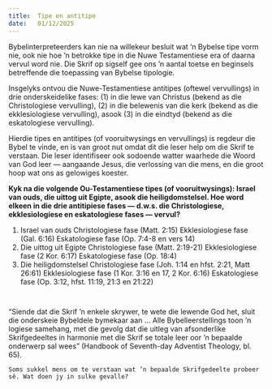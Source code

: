 ```yaml
---
title:  Tipe en antitipe
date:   01/12/2025
---
```


Bybelinterpreteerders kan nie na willekeur besluit wat ’n Bybelse tipe vorm nie, ook nie hoe ’n betrokke tipe in die Nuwe Testamentiese era of daarna vervul word nie. Die Skrif op sigself gee ons ’n aantal toetse en beginsels betreffende die toepassing van Bybelse tipologie.

Insgelyks ontvou die Nuwe-Testamentiese antitipes (oftewel vervullings) in drie onderskeidelike fases: (1) in die lewe van Christus (bekend as die Christologiese vervulling), (2) in die belewenis van die kerk (bekend as die ekklesiologiese vervulling), asook (3) in die eindtyd (bekend as die eskatologiese vervulling).

Hierdie tipes en antitipes (of vooruitwysings en vervullings) is regdeur die Bybel te vinde, en is van groot nut omdat dit die leser help om die Skrif te verstaan. Die leser identifiseer ook sodoende watter waarhede die Woord van God leer — aangaande Jesus, die verlossing van die mens, en die groot hoop wat ons as gelowiges koester.

**Kyk na die volgende Ou-Testamentiese tipes (of vooruitwysings): Israel van ouds, die uittog uit Egipte, asook die heiligdomstelsel. Hoe word elkeen in die drie antitipiese fases — d.w.s. die Christologiese, ekklesiologiese en eskatologiese fases — vervul?**

1. Israel van ouds
	Christologiese fase (Matt. 2:15)
	Ekklesiologiese fase (Gal. 6:16)
	Eskatologiese fase (Op. 7:4-8 en vers 14)
2. Die uittog uit Egipte
	Christologiese fase (Matt. 2:19-21)
	Ekklesiologiese fase (2 Kor. 6:17)
	Eskatologiese fase (Op. 18:4)
3. Die heiligdomstelsel
	Christologiese fase (Joh. 1:14 en hfst. 2:21, Matt 26:61)
	Ekklesiologiese fase (1 Kor. 3:16 en 17, 2 Kor. 6:16)
	Eskatologiese fase (Op. 3:12, hfst. 11:19, 21:3 en 21:22)

` `

“Siende dat die Skrif ’n enkele skrywer, te wete die lewende God het, sluit die onderskeie Bybeldele bymekaar aan ... Alle Bybelleerstellings toon ’n logiese samehang, met die gevolg dat die uitleg van afsonderlike Skrifgedeeltes in harmonie met die Skrif se totale leer oor ’n bepaalde onderwerp sal wees” (Handbook of Seventh-day Adventist Theology, bl. 65).

`Soms sukkel mens om te verstaan wat ’n bepaalde Skrifgedeelte probeer sê. Wat doen jy in sulke gevalle?`